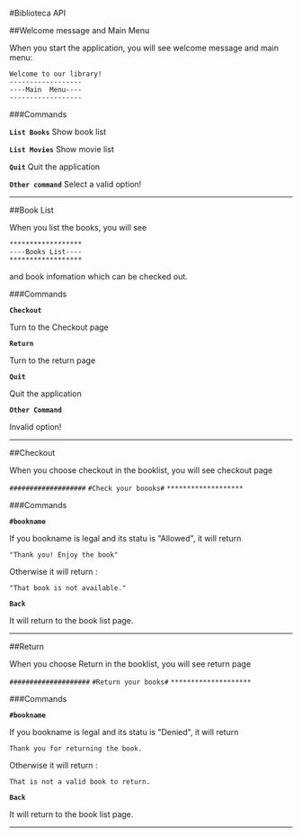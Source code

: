 #Biblioteca API

##Welcome message and Main Menu

When you start the application, you will see welcome message and main menu:

```
Welcome to our library!
------------------
----Main  Menu----
------------------
```

###Commands

**`List Books`**
Show book list

**`List Movies`**
Show movie list

**`Quit`**
Quit the application

**`Other command`**
Select a valid option!

---------------------

##Book List

When you list the books, you will see

```
******************
----Books List----
******************
```

and book infomation which can be checked out.

###Commands 

**`Checkout`**

Turn to the Checkout page

**`Return`**

Turn to the return page

**`Quit`**

Quit the application

**`Other Command`**

Invalid option!

--------------------------

##Checkout

When you choose checkout in the booklist, you will see checkout page

`###################`
`#Check your boooks#`
`*******************`

###Commands 

**`#bookname`**

If you bookname is legal and its statu is "Allowed", it will return 

`"Thank you! Enjoy the book"`

Otherwise it will return :

`"That book is not available."`

**`Back`**

It will return to the book list page.

-------------------------------------------

##Return

When you choose Return in the booklist, you will see return page

`####################`
`#Return your books#`
`********************`

###Commands

**`#bookname`**

If you bookname is legal and its statu is "Denied", it will return 

`Thank you for returning the book.`

Otherwise it will return :

`That is not a valid book to return.`

**`Back`**

It will return to the book list page.

-------------------------------------------